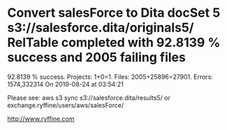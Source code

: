 # Convert salesForce to Dita docSet 5 s3://salesforce.dita/originals5/ RelTable completed with 92.8139 % success and 2005 failing files

92.8139 % success. Projects: 1+0=1.  Files: 2005+25896=27901. Errors: 1574,332314  On 2019-08-24 at 03:54:21



Please see: aws s3 sync s3://salesforce.dita/results5/ or exchange.ryffine/users/aws/salesForce/

http://www.ryffine.com
